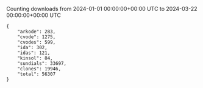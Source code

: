 
Counting downloads from 2024-01-01 00:00:00+00:00 UTC to 2024-03-22 00:00:00+00:00 UTC

```
{
    "arkode": 283,
    "cvode": 1275,
    "cvodes": 599,
    "ida": 302,
    "idas": 121,
    "kinsol": 84,
    "sundials": 33697,
    "clones": 19946,
    "total": 56307
}
```
